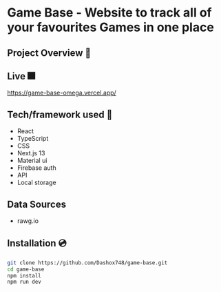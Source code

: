 <h1>Game Base - Website to track all of your favourites Games in one place</h1>

## Project Overview 🎨

## Live 🎆

https://game-base-omega.vercel.app/

## Tech/framework used 🧰

- React
- TypeScript
- CSS
- Next.js 13
- Material ui
- Firebase auth
- API
- Local storage

## Data Sources

- rawg.io

## Installation 💿

```bash
git clone https://github.com/Dashox748/game-base.git
cd game-base
npm install
npm run dev
```
